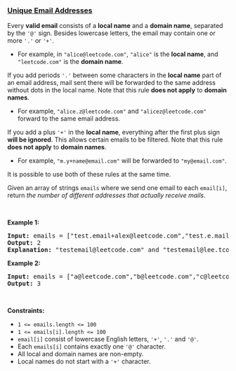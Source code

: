 ### [Unique Email Addresses](https://leetcode.com/problems/unique-email-addresses)

<p>Every <strong>valid email</strong> consists of a <strong>local name</strong> and a <strong>domain name</strong>, separated by the <code>&#39;@&#39;</code> sign. Besides lowercase letters, the email may contain one or more <code>&#39;.&#39;</code> or <code>&#39;+&#39;</code>.</p>

<ul>
	<li>For example, in <code>&quot;alice@leetcode.com&quot;</code>, <code>&quot;alice&quot;</code> is the <strong>local name</strong>, and <code>&quot;leetcode.com&quot;</code> is the <strong>domain name</strong>.</li>
</ul>

<p>If you add periods <code>&#39;.&#39;</code> between some characters in the <strong>local name</strong> part of an email address, mail sent there will be forwarded to the same address without dots in the local name. Note that this rule <strong>does not apply</strong> to <strong>domain names</strong>.</p>

<ul>
	<li>For example, <code>&quot;alice.z@leetcode.com&quot;</code> and <code>&quot;alicez@leetcode.com&quot;</code> forward to the same email address.</li>
</ul>

<p>If you add a plus <code>&#39;+&#39;</code> in the <strong>local name</strong>, everything after the first plus sign <strong>will be ignored</strong>. This allows certain emails to be filtered. Note that this rule <strong>does not apply</strong> to <strong>domain names</strong>.</p>

<ul>
	<li>For example, <code>&quot;m.y+name@email.com&quot;</code> will be forwarded to <code>&quot;my@email.com&quot;</code>.</li>
</ul>

<p>It is possible to use both of these rules at the same time.</p>

<p>Given an array of strings <code>emails</code> where we send one email to each <code>email[i]</code>, return <em>the number of different addresses that actually receive mails</em>.</p>

<p>&nbsp;</p>
<p><strong>Example 1:</strong></p>

<pre>
<strong>Input:</strong> emails = [&quot;test.email+alex@leetcode.com&quot;,&quot;test.e.mail+bob.cathy@leetcode.com&quot;,&quot;testemail+david@lee.tcode.com&quot;]
<strong>Output:</strong> 2
<strong>Explanation:</strong> &quot;testemail@leetcode.com&quot; and &quot;testemail@lee.tcode.com&quot; actually receive mails.
</pre>

<p><strong>Example 2:</strong></p>

<pre>
<strong>Input:</strong> emails = [&quot;a@leetcode.com&quot;,&quot;b@leetcode.com&quot;,&quot;c@leetcode.com&quot;]
<strong>Output:</strong> 3
</pre>

<p>&nbsp;</p>
<p><strong>Constraints:</strong></p>

<ul>
	<li><code>1 &lt;= emails.length &lt;= 100</code></li>
	<li><code>1 &lt;= emails[i].length &lt;= 100</code></li>
	<li><code>email[i]</code> consist of lowercase English letters, <code>&#39;+&#39;</code>, <code>&#39;.&#39;</code> and <code>&#39;@&#39;</code>.</li>
	<li>Each <code>emails[i]</code> contains exactly one <code>&#39;@&#39;</code> character.</li>
	<li>All local and domain names are non-empty.</li>
	<li>Local names do not start with a <code>&#39;+&#39;</code> character.</li>
</ul>
